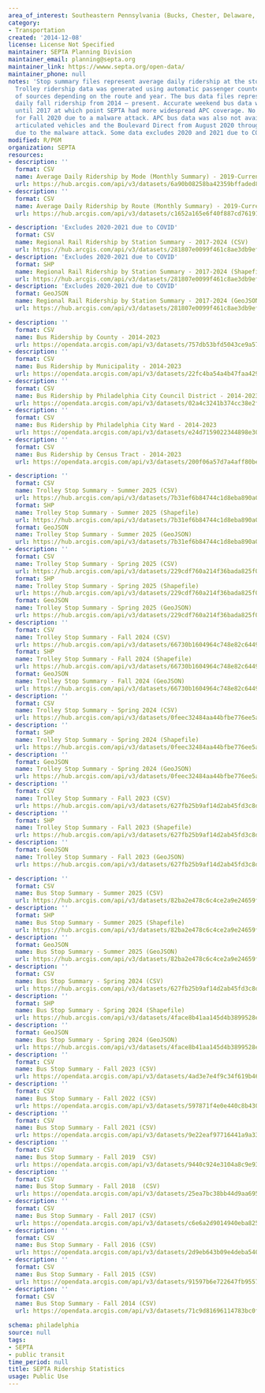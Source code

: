 ```yaml
---
area_of_interest: Southeastern Pennsylvania (Bucks, Chester, Delaware, Montgomery, Philadelphia counties)
category:
- Transportation
created: '2014-12-08'
license: License Not Specified
maintainer: SEPTA Planning Division
maintainer_email: planning@septa.org
maintainer_link: https://wwww.septa.org/open-data/
maintainer_phone: null
notes: 'Stop summary files represent average daily ridership at the stop level over the course of the relevant period. 
  Trolley ridership data was generated using automatic passenger counters (APCs). Bus data is calculated from a variety 
  of sources depending on the route and year. The bus data files represent average 
  daily fall ridership from 2014 – present. Accurate weekend bus data was not available 
  until 2017 at which point SEPTA had more widespread APC coverage. No bus data is available 
  for Fall 2020 due to a malware attack. APC bus data was also not available for 
  articulated vehicles and the Boulevard Direct from August 2020 through February 2022
  due to the malware attack. Some data excludes 2020 and 2021 due to COVID'
modified: R/P6M
organization: SEPTA
resources:
- description: ''
  format: CSV
  name: Average Daily Ridership by Mode (Monthly Summary) - 2019-Current Year (CSV)
  url: https://hub.arcgis.com/api/v3/datasets/6a90b08258ba42359bffaded8d6494d4_0/downloads/data?format=csv&spatialRefId=4326&where=1%3D1
- description: ''
  format: CSV
  name: Average Daily Ridership by Route (Monthly Summary) - 2019-Current Year (CSV)
  url: https://hub.arcgis.com/api/v3/datasets/c1652a165e6f40f887cd76191063d0ec_0/downloads/data?format=csv&spatialRefId=4326&where=1%3D1

- description: 'Excludes 2020-2021 due to COVID'
  format: CSV
  name: Regional Rail Ridership by Station Summary - 2017-2024 (CSV)
  url: https://hub.arcgis.com/api/v3/datasets/281807e0099f461c8ae3db9ef4347970_0/downloads/data?format=csv&spatialRefId=3857&where=1%3D1
- description: 'Excludes 2020-2021 due to COVID'
  format: SHP
  name: Regional Rail Ridership by Station Summary - 2017-2024 (Shapefile)
  url: https://hub.arcgis.com/api/v3/datasets/281807e0099f461c8ae3db9ef4347970_0/downloads/data?format=shp&spatialRefId=3857&where=1%3D1
- description: 'Excludes 2020-2021 due to COVID'
  format: GeoJSON
  name: Regional Rail Ridership by Station Summary - 2017-2024 (GeoJSON)
  url: https://hub.arcgis.com/api/v3/datasets/281807e0099f461c8ae3db9ef4347970_0/downloads/data?format=geojson&spatialRefId=4326&where=1%3D1

- description: ''
  format: CSV
  name: Bus Ridership by County - 2014-2023
  url: https://opendata.arcgis.com/api/v3/datasets/757db53bfd5043ce9a57899424d69f9d_0/downloads/data?format=csv&spatialRefId=4326
- description: ''
  format: CSV
  name: Bus Ridership by Municipality - 2014-2023
  url: https://opendata.arcgis.com/api/v3/datasets/22fc4ba54a4b47faa429a83ea4a32059_0/downloads/data?format=csv&spatialRefId=4326
- description: ''
  format: CSV
  name: Bus Ridership by Philadelphia City Council District - 2014-2023
  url: https://opendata.arcgis.com/api/v3/datasets/02a4c3241b374cc38e2f1528844763fd_0/downloads/data?format=csv&spatialRefId=4326
- description: ''
  format: CSV
  name: Bus Ridership by Philadelphia City Ward - 2014-2023
  url: https://opendata.arcgis.com/api/v3/datasets/e24d7159022344898e30e0f3b745e1ba_0/downloads/data?format=csv&spatialRefId=4326
- description: ''
  format: CSV
  name: Bus Ridership by Census Tract - 2014-2023
  url: https://opendata.arcgis.com/api/v3/datasets/200f06a57d7a4aff80beeff29d82be4a_0/downloads/data?format=csv&spatialRefId=4326

- description: ''
  format: CSV
  name: Trolley Stop Summary - Summer 2025 (CSV)
  url: https://hub.arcgis.com/api/v3/datasets/7b31ef6b84744c1d8eba890a0456e5f0_0/downloads/data?format=csv&spatialRefId=3857&where=1%3D1
  format: SHP
  name: Trolley Stop Summary - Summer 2025 (Shapefile)
  url: https://hub.arcgis.com/api/v3/datasets/7b31ef6b84744c1d8eba890a0456e5f0_0/downloads/data?format=shp&spatialRefId=3857&where=1%3D1
  format: GeoJSON
  name: Trolley Stop Summary - Summer 2025 (GeoJSON)
  url: https://hub.arcgis.com/api/v3/datasets/7b31ef6b84744c1d8eba890a0456e5f0_0/downloads/data?format=geojson&spatialRefId=4326&where=1%3D1
- description: ''
  format: CSV
  name: Trolley Stop Summary - Spring 2025 (CSV)
  url: https://hub.arcgis.com/api/v3/datasets/229cdf760a214f36bada825f0ab8be54_0/downloads/data?format=csv&spatialRefId=3857&where=1%3D1
  format: SHP
  name: Trolley Stop Summary - Spring 2025 (Shapefile)
  url: https://hub.arcgis.com/api/v3/datasets/229cdf760a214f36bada825f0ab8be54_0/downloads/data?format=shp&spatialRefId=3857&where=1%3D1
  format: GeoJSON
  name: Trolley Stop Summary - Spring 2025 (GeoJSON)
  url: https://hub.arcgis.com/api/v3/datasets/229cdf760a214f36bada825f0ab8be54_0/downloads/data?format=geojson&spatialRefId=4326&where=1%3D1
- description: ''
  format: CSV
  name: Trolley Stop Summary - Fall 2024 (CSV)
  url: https://hub.arcgis.com/api/v3/datasets/66730b1604964c748e82c6449cfe3390_0/downloads/data?format=csv&spatialRefId=3857&where=1%3D1
  format: SHP
  name: Trolley Stop Summary - Fall 2024 (Shapefile)
  url: https://hub.arcgis.com/api/v3/datasets/66730b1604964c748e82c6449cfe3390_0/downloads/data?format=shp&spatialRefId=3857&where=1%3D1
  format: GeoJSON
  name: Trolley Stop Summary - Fall 2024 (GeoJSON)
  url: https://hub.arcgis.com/api/v3/datasets/66730b1604964c748e82c6449cfe3390_0/downloads/data?format=geojson&spatialRefId=4326&where=1%3D1
- description: ''
  format: CSV
  name: Trolley Stop Summary - Spring 2024 (CSV)
  url: https://hub.arcgis.com/api/v3/datasets/0feec32484aa44bfbe776ee5a3b9f9ff_0/downloads/data?format=csv&spatialRefId=3857&where=1%3D1
- description: ''
  format: SHP
  name: Trolley Stop Summary - Spring 2024 (Shapefile)
  url: https://hub.arcgis.com/api/v3/datasets/0feec32484aa44bfbe776ee5a3b9f9ff_0/downloads/data?format=shp&spatialRefId=3857&where=1%3D1
- description: ''
  format: GeoJSON
  name: Trolley Stop Summary - Spring 2024 (GeoJSON)
  url: https://hub.arcgis.com/api/v3/datasets/0feec32484aa44bfbe776ee5a3b9f9ff_0/downloads/data?format=geojson&spatialRefId=4326&where=1%3D1
- description: ''
  format: CSV
  name: Trolley Stop Summary - Fall 2023 (CSV)
  url: https://hub.arcgis.com/api/v3/datasets/627fb25b9af14d2ab45fd3c8d65564b1_0/downloads/data?format=csv&spatialRefId=3857&where=1%3D1
- description: ''
  format: SHP
  name: Trolley Stop Summary - Fall 2023 (Shapefile)
  url: https://hub.arcgis.com/api/v3/datasets/627fb25b9af14d2ab45fd3c8d65564b1_0/downloads/data?format=shp&spatialRefId=3857&where=1%3D1
- description: ''
  format: GeoJSON
  name: Trolley Stop Summary - Fall 2023 (GeoJSON)
  url: https://hub.arcgis.com/api/v3/datasets/627fb25b9af14d2ab45fd3c8d65564b1_0/downloads/data?format=geojson&spatialRefId=4326&where=1%3D1

- description: ''
  format: CSV
  name: Bus Stop Summary - Summer 2025 (CSV)
  url: https://hub.arcgis.com/api/v3/datasets/82ba2e478c6c4ce2a9e24659f48ec437_0/downloads/data?format=csv&spatialRefId=3857&where=1%3D1
- description: ''
  format: SHP
  name: Bus Stop Summary - Summer 2025 (Shapefile)
  url: https://hub.arcgis.com/api/v3/datasets/82ba2e478c6c4ce2a9e24659f48ec437_0/downloads/data?format=shp&spatialRefId=3857&where=1%3D1
- description: ''
  format: GeoJSON
  name: Bus Stop Summary - Summer 2025 (GeoJSON)
  url: https://hub.arcgis.com/api/v3/datasets/82ba2e478c6c4ce2a9e24659f48ec437_0/downloads/data?format=geojson&spatialRefId=4326&where=1%3D1
- description: ''
  format: CSV
  name: Bus Stop Summary - Spring 2024 (CSV)
  url: https://hub.arcgis.com/api/v3/datasets/627fb25b9af14d2ab45fd3c8d65564b1_0/downloads/data?format=geojson&spatialRefId=4326&where=1%3D1
- description: ''
  format: SHP
  name: Bus Stop Summary - Spring 2024 (Shapefile)
  url: https://hub.arcgis.com/api/v3/datasets/4face8b41aa145d4b3899528e0f8488b_0/downloads/data?format=csv&spatialRefId=3857&where=1%3D1
- description: ''
  format: GeoJSON
  name: Bus Stop Summary - Spring 2024 (GeoJSON)
  url: https://hub.arcgis.com/api/v3/datasets/4face8b41aa145d4b3899528e0f8488b_0/downloads/data?format=geojson&spatialRefId=4326&where=1%3D1
- description: ''
  format: CSV
  name: Bus Stop Summary - Fall 2023 (CSV)
  url: https://opendata.arcgis.com/api/v3/datasets/4ad3e7e4f9c34f619b467bc2d979f08b_0/downloads/data?format=csv&spatialRefId=3857
- description: ''
  format: CSV
  name: Bus Stop Summary - Fall 2022 (CSV)
  url: https://opendata.arcgis.com/api/v3/datasets/597871f4e0e440c8b430b00207bdcbbc_0/downloads/data?format=csv&spatialRefId=3857
- description: ''
  format: CSV
  name: Bus Stop Summary - Fall 2021 (CSV)
  url: https://opendata.arcgis.com/api/v3/datasets/9e22eaf97716441a9a332344dbcfd072_0/downloads/data?format=csv&spatialRefId=3857
- description: ''
  format: CSV
  name: Bus Stop Summary - Fall 2019  CSV)
  url: https://opendata.arcgis.com/api/v3/datasets/9440c924e3104a8c9e931cf1dc133479_0/downloads/data?format=csv&spatialRefId=3857
- description: ''
  format: CSV
  name: Bus Stop Summary - Fall 2018  (CSV)
  url: https://opendata.arcgis.com/api/v3/datasets/25ea7bc38bb44d9aa69504e84d16211b_0/downloads/data?format=csv&spatialRefId=3857
- description: ''
  format: CSV
  name: Bus Stop Summary - Fall 2017 (CSV)
  url: https://opendata.arcgis.com/api/v3/datasets/c6e6a2d9014940eba825ed6c5cfb12ba_0/downloads/data?format=csv&spatialRefId=3857
- description: ''
  format: CSV
  name: Bus Stop Summary - Fall 2016 (CSV)
  url: https://opendata.arcgis.com/api/v3/datasets/2d9eb643b09e4deba540e2bdd52f7f42_0/downloads/data?format=csv&spatialRefId=3857
- description: ''
  format: CSV
  name: Bus Stop Summary - Fall 2015 (CSV)
  url: https://opendata.arcgis.com/api/v3/datasets/91597b6e722647fb9557d509260bad7c_0/downloads/data?format=csv&spatialRefId=3857
- description: ''
  format: CSV
  name: Bus Stop Summary - Fall 2014 (CSV)
  url: https://opendata.arcgis.com/api/v3/datasets/71c9d81696114783bc0f45edbbf2dbd6_0/downloads/data?format=csv&spatialRefId=3857

schema: philadelphia
source: null
tags: 
- SEPTA
- public transit
time_period: null
title: SEPTA Ridership Statistics
usage: Public Use
---
```


